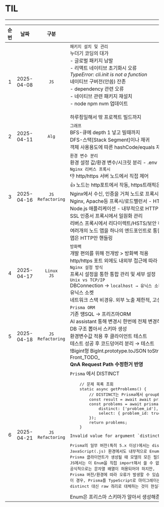 # TIL
* * *
<style>
  .center { text-align: center; }
</style>
<table>
  <thead>
    <tr>
      <th>순번</th>
      <th>날짜</th>
      <th>구분</th>
      <th>내용</th>
      <th>코드/참고</th>
    </tr>
  </thead>
  <tbody>
    <tr>
      <td class="center">1</td>
      <td class="center">2025-04-08</td>
      <td class="center"><code>JS</code></td>
      <td>
        <code>패키지 설치 및 관리</code><br>
        누더기 코딩의 대가<br>
        - 글로벌 패키지 남발<br>
        - 리액트 네이티브 초기화시 오류<br>
        <i>TypeError: cli.init is not a function</i><br>
        네이티브 구버전(안씀) 잔존<br>
        - dependency 관련 오류<br>
        - 네이티브 관련 패키지 재설치<br>
        - node npm nvm 업데이트<br>
        <br>
        하루죙일해서 딲 프로젝트 빌드까지
      </td>
      <td>
        <details><summary>Perplexity</summary>
          <code>npx react-native start --reset-cache</code><br>
          <code>npm uninstall -g react-native-cli</code><br>
          <code>npm uninstall -g react-native</code><br>
          <code>npm uninstall -g @react-native-community/cli</code><br>
          <code>npm cache clean --force</code><br>
          <code>npm install --force react-native-cli react-native</code><br>
          <code>npm install --save-dev @react-native-community/cli</code><br>
          <code>npm install --save-dev @react-native-community/cli-platform-android</code><br>
          <code>npm install --save-dev @react-native-community/cli-platform-ios</code><br>
          <code>npx react-native start --reset-cache</code><br>
          <code>npx rnx-align-deps --requirements react-native@0.76 --write</code>
        </details>
      </td>
    </tr>
    <tr>
      <td class="center">2</td>
      <td class="center">2025-04-11</td>
      <td class="center"><code>Alg</code></td>
      <td>
        <code>그래프</code><br>
        BFS-큐에 depth 1 넣고 빌때까지<br>
        DFS-스택[Stack Segment]이나 재귀<br>
        객체 사용용도에 따른 hashCode/equals 재정의
      </td>
      <td></td>
    </tr>
    <tr>
      <td class="center">3</td>
      <td class="center">2025-04-16</td>
      <td class="center"><code>JS</code><br><code>Refactoring</code></td>
      <td>
        <code>환경 변수 분리</code><br>
        환경 설정 값/환경 변수/시크릿 분리 - .env<br>
        <code>Nginx 리버스 프록시</code><br>
        👎 http/https 서버 노드에서 직접 제어 <br>
        👍 노드는 http포트에서 작동, https트래픽은<br>
        Nginx에서 수신, 인증을 거쳐 노드로 프록시<br>
        Nginx, Apache등 프록시/로드밸런서 - HTTPS 핸들링<br>
        Node.js 애플리케이션 - 내부적으로 HTTP 핸들링<br>
        SSL 인증서 프록시에서 일원화 관리<br>
        리버스 프록시에서 리다이렉트/HSTS/보안 헤더.. 추가 설정 용이<br>
        여러개의 노드 앱을 하나의 엔드포인트로 통합관리<br>
        앱은 HTTP만 핸들링
      </td>
      <td></td>
    </tr>
    <tr>
      <td class="center">4</td>
      <td class="center">2025-04-17</td>
      <td class="center"><code>Linux</code><br><code>JS</code></td>
      <td>
        <code>방화벽</code><br>
        개발 편의를 위해 전개방 &gt; 방화벽 적용<br>
        http/https 포트 외에도 내외부 접근에 따라 포트(MySQL등) 개방<br>
        <code>Nginx 설정 방식</code><br>
        프록시 설정을 통한 통합 관리 및 세부 설정<br>
        <code>Unix vs TCP/IP</code><br>
        DBConnection → <code>localhost → 유닉스 소켓</code> <code>Domain/IP → TCP/IP</code><br>
        유닉스 소켓<br>
        네트워크 스택 비경유. 외부 노출 제한적, 고성능
      </td>
      <td></td>
    </tr>
    <tr>
      <td class="center">5</td>
      <td class="center">2025-04-18</td>
      <td class="center"><code>JS</code><br><code>Refactoring</code></td>
      <td>
        <code>Prisma ORM</code><br>
        기존 떙SQL → 프리즈마ORM<br>
        AI assistant 통해 변경시 한번에 전체 변경하기보단 단계적으로<br>
        DB 구조 뽑아서 스키마 생성<br>
        환경변수값 적용 후 클라이언트 테스트<br>
        테스트 성공 후 코드덩어리 분리 → 테스트<br>
        !Bigint형 BigInt.prototype.toJSON toString<br>
        Front_TODO_<br>
        <b>QnA Request Path 수정한거 반영</b>
      </td>
      <td></td>
    </tr>
    <tr>
      <td class="center">6</td>
      <td class="center">2025-04-21</td>
      <td class="center"><code>JS</code><br><code>Refactoring</code></td>
      <td>
        <code>Prisma</code> 에서 DISTINCT<br>
        <pre>
    // 문제 목록 조회
    static async getProblems() {
        // DISTINCT는 Prisma에서 groupBy로 대체
        const result = await await prisma.$queryRaw`SELECT DISTINCT problem_id FROM solve`;
        const problems = await prisma.solve.findMany({
            distinct: ['problem_id'],
            select: { problem_id: true }
        });
        return problems;
    }</pre>
      <code>Invalid value for argument `distinct`. Expected SolveScalarFieldEnum.</code><br>
      <pre>Prisma의 일부 버전(특히 5.x 이상)에서는 distinct에 문자열 배열이 아닌 Enum만 허용하도록 타입이 강화된 사례가 있습니다.
JavaScript(.js) 환경에서도 내부적으로 Enum을 요구할 수 있으며, 이 경우 문서와 실제 동작이 다를 수 있습니다.
Prisma 클라이언트가 생성될 때 모델의 모든 필드 Enum(SolveScalarFieldEnum)을 자동 생성하는데,
JS에서는 이 Enum을 직접 import해서 쓸 수 없습니다.
공식적으로는 문자열 배열이 허용되어야 하지만,
Prisma 버전/환경에 따라 오류가 발생할 수 있습니다.
이 경우, Prisma를 TypeScript로 마이그레이션하거나,
distinct 대신 raw 쿼리로 대체하는 것이 현실적인 해결책입니다.</pre>
      Enum은 프리스마 스키마가 알아서 생성해준다고 하는데 TS에서만 쓴댄다 ?? > raw로 우회..<br>
      </td>
      <td></td>
    </tr>
  </tbody>
</table>
